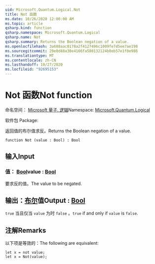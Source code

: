 ```yaml
---
uid: Microsoft.Quantum.Logical.Not
title: Not 函数
ms.date: 10/26/2020 12:00:00 AM
ms.topic: article
qsharp.kind: function
qsharp.namespace: Microsoft.Quantum.Logical
qsharp.name: Not
qsharp.summary: Returns the Boolean negation of a value.
ms.openlocfilehash: 3a688aac0178a2f4127496c1009fe7d5ee7ae198
ms.sourcegitcommit: 29e0d88a30e4166fa580132124b0eb57e1f0e986
ms.translationtype: MT
ms.contentlocale: zh-CN
ms.lasthandoff: 10/27/2020
ms.locfileid: "92695153"
---
```

# <a name="not-function"></a><span data-ttu-id="529a8-102">Not 函数</span><span class="sxs-lookup"><span data-stu-id="529a8-102">Not function</span></span>

<span data-ttu-id="529a8-103">命名空间： [Microsoft 量子. 逻辑](xref:Microsoft.Quantum.Logical)</span><span class="sxs-lookup"><span data-stu-id="529a8-103">Namespace: [Microsoft.Quantum.Logical](xref:Microsoft.Quantum.Logical)</span></span>

<span data-ttu-id="529a8-104">软件包 [](https://nuget.org/packages/)</span><span class="sxs-lookup"><span data-stu-id="529a8-104">Package: [](https://nuget.org/packages/)</span></span>


<span data-ttu-id="529a8-105">返回值的布尔值求反。</span><span class="sxs-lookup"><span data-stu-id="529a8-105">Returns the Boolean negation of a value.</span></span>

```qsharp
function Not (value : Bool) : Bool
```


## <a name="input"></a><span data-ttu-id="529a8-106">输入</span><span class="sxs-lookup"><span data-stu-id="529a8-106">Input</span></span>

### <a name="value--bool"></a><span data-ttu-id="529a8-107">值： [Bool](xref:microsoft.quantum.lang-ref.bool)</span><span class="sxs-lookup"><span data-stu-id="529a8-107">value : [Bool](xref:microsoft.quantum.lang-ref.bool)</span></span>

<span data-ttu-id="529a8-108">要求反的值。</span><span class="sxs-lookup"><span data-stu-id="529a8-108">The value to be negated.</span></span>



## <a name="output--bool"></a><span data-ttu-id="529a8-109">输出：[布尔](xref:microsoft.quantum.lang-ref.bool)值</span><span class="sxs-lookup"><span data-stu-id="529a8-109">Output : [Bool](xref:microsoft.quantum.lang-ref.bool)</span></span>

<span data-ttu-id="529a8-110">`true` 当且仅当 `value` 为时 `false` 。</span><span class="sxs-lookup"><span data-stu-id="529a8-110">`true` if and only if `value` is `false`.</span></span>

## <a name="remarks"></a><span data-ttu-id="529a8-111">注解</span><span class="sxs-lookup"><span data-stu-id="529a8-111">Remarks</span></span>

<span data-ttu-id="529a8-112">以下项是等效的：</span><span class="sxs-lookup"><span data-stu-id="529a8-112">The following are equivalent:</span></span>

```Q#
let x = not value;
let x = Not(value);
```